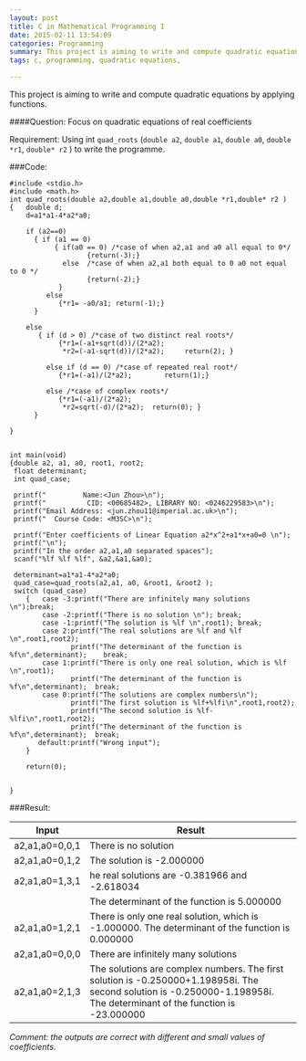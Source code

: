 ```yaml
---
layout: post
title: C in Mathematical Programming I
date: 2015-02-11 13:54:09
categories: Programming
summary: This project is aiming to write and compute quadratic equations by applying functions.
tags: c, programming, quadratic equations,

---
```


This project is aiming to write and compute quadratic equations by applying functions. 

####Question: Focus on quadratic equations of real coefficients

Requirement: Using int `quad_roots` (`double a2`, `double a1`, `double a0`, `double *r1`, `double* r2` ) to write the programme.

###Code:

```{c}
#include <stdio.h>
#include <math.h> 
int quad_roots(double a2,double a1,double a0,double *r1,double* r2 )
{   double d;
	d=a1*a1-4*a2*a0;

	if (a2==0)
      { if (a1 == 0)
           { if(a0 == 0) /*case of when a2,a1 and a0 all equal to 0*/
	               {return(-3);}
	         else  /*case of when a2,a1 both equal to 0 a0 not equal to 0 */
	               {return(-2);}
            }
         else
            {*r1= -a0/a1; return(-1);}
	  }

    else   
       { if (d > 0) /*case of two distinct real roots*/
		    {*r1=(-a1+sqrt(d))/(2*a2);
			 *r2=(-a1-sqrt(d))/(2*a2);     return(2); }

		 else if (d == 0) /*case of repeated real root*/
		    {*r1=(-a1)/(2*a2);        return(1);}

		 else /*case of complex roots*/
		    {*r1=(-a1)/(2*a2);
			 *r2=sqrt(-d)/(2*a2);  return(0); }
	  }

}


int main(void)
{double a2, a1, a0, root1, root2;
 float determinant;
 int quad_case;

 printf("         Name:<Jun Zhou>\n");
 printf("          CID: <00685482>, LIBRARY NO: <0246229583>\n");
 printf("Email Address: <jun.zhou11@imperial.ac.uk>\n");
 printf("  Course Code: <M3SC>\n");

 printf("Enter coefficients of Linear Equation a2*x^2+a1*x+a0=0 \n");
 printf("\n");
 printf("In the order a2,a1,a0 separated spaces");
 scanf("%lf %lf %lf", &a2,&a1,&a0);

 determinant=a1*a1-4*a2*a0;
 quad_case=quad_roots(a2,a1, a0, &root1, &root2 );
 switch (quad_case)
	{   case -3:printf("There are infinitely many solutions \n");break;
		case -2:printf("There is no solution \n"); break;
		case -1:printf("The solution is %lf \n",root1); break;
		case 2:printf("The real solutions are %lf and %lf \n",root1,root2);
		       printf("The determinant of the function is %f\n",determinant);    break;
		case 1:printf("There is only one real solution, which is %lf \n",root1);
			   printf("The determinant of the function is %f\n",determinant);  break;
		case 0:printf("The solutions are complex numbers\n");
			   printf("The first solution is %lf+%lfi\n",root1,root2);
			   printf("The second solution is %lf-%lfi\n",root1,root2);    
			   printf("The determinant of the function is %f\n",determinant);  break;
	   default:printf("Wrong input");
	}

	return(0);


}
```

###Result:


| Input       | Result  |
--- | --- |
| a2,a1,a0=0,0,1 |There is no solution|
| a2,a1,a0=0,1,2 |The solution is -2.000000|
| a2,a1,a0=1,3,1|  he real solutions are -0.381966 and -2.618034 |
|  | The determinant of the function is 5.000000|
| a2,a1,a0=1,2,1 |  There is only one real solution, which is -1.000000. The determinant of the function is 0.000000|
|a2,a1,a0=0,0,0|There are infinitely many solutions |
|a2,a1,a0=2,1,3|The solutions are complex numbers. The first solution is -0.250000+1.198958i. The second solution is -0.250000-1.198958i. The determinant of the function is -23.000000|



*Comment: the outputs are correct with different and small values of coefficients*.


